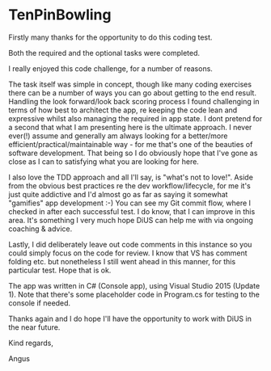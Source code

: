 # TenPinBowling

Firstly many thanks for the opportunity to do this coding test. 

Both the required and the optional tasks were completed.

I really enjoyed this code challenge, for a number of reasons.

The task itself was simple in concept, though like many coding exercises there can be a number of ways you can go about getting to the end result. Handling the look forward/look back scoring process I found challenging in terms of how best to architect the app, re keeping the code lean and expressive whilst also managing the required in app state. I dont pretend for a second that what I am presenting here is the ultimate approach. I never ever(!) assume and generally am always looking for a better/more efficient/practical/maintainable way - for me that's one of the beauties of software development. That being so I do obviously hope that I've gone as close as I can to satisfying what you are looking for here. 

I also love the TDD approach and all I'll say, is "what's not to love!". Aside from the obvious best practices re the dev workflow/lifecycle, for me it's just quite addictive and I'd almost go as far as saying it somewhat "gamifies" app development :-)  You can see my Git commit flow, where I checked in after each successful test. I do know, that I can improve in this area. It's something I very much hope DiUS can help me with via ongoing coaching & advice.

Lastly, I did deliberately leave out code comments in this instance so you could simply focus on the code for review. I know that VS has comment folding etc. but nonetheless I still went ahead in this manner, for this particular test. Hope that is ok. 

The app was written in C# (Console app), using Visual Studio 2015 (Update 1). Note that there's some placeholder code in Program.cs for testing to the console if needed.

Thanks again and I do hope I'll have the opportunity to work with DiUS in the near future.


Kind regards,

Angus
